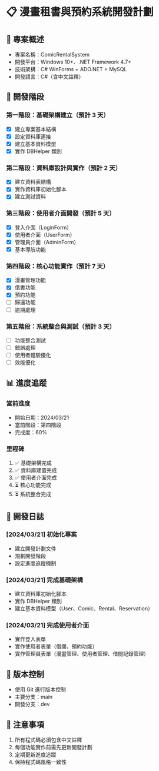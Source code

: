 # 📋 漫畫租書與預約系統開發計劃

## 📌 專案概述
- 專案名稱：ComicRentalSystem
- 開發平台：Windows 10+、.NET Framework 4.7+
- 技術架構：C# WinForms + ADO.NET + MySQL
- 開發語言：C#（含中文註釋）

## 🎯 開發階段

### 第一階段：基礎架構建立（預計 3 天）
- [x] 建立專案基本結構
- [x] 設定資料庫連接
- [x] 建立基本資料模型
- [x] 實作 DBHelper 類別

### 第二階段：資料庫設計與實作（預計 2 天）
- [x] 建立資料表結構
- [x] 實作資料庫初始化腳本
- [x] 建立測試資料

### 第三階段：使用者介面開發（預計 5 天）
- [x] 登入介面（LoginForm）
- [x] 使用者介面（UserForm）
- [x] 管理員介面（AdminForm）
- [x] 基本導航功能

### 第四階段：核心功能實作（預計 7 天）
- [x] 漫畫管理功能
- [x] 借書功能
- [x] 預約功能
- [ ] 歸還功能
- [ ] 逾期處理

### 第五階段：系統整合與測試（預計 3 天）
- [ ] 功能整合測試
- [ ] 錯誤處理
- [ ] 使用者體驗優化
- [ ] 效能優化

## 📊 進度追蹤

### 當前進度
- 開始日期：2024/03/21
- 當前階段：第四階段
- 完成度：60%

### 里程碑
1. ✅ 基礎架構完成
2. ✅ 資料庫建置完成
3. ✅ 使用者介面完成
4. ⏳ 核心功能完成
5. ⏳ 系統整合完成

## 📝 開發日誌

### [2024/03/21] 初始化專案
- 建立開發計劃文件
- 規劃開發階段
- 設定進度追蹤機制

### [2024/03/21] 完成基礎架構
- 建立資料庫初始化腳本
- 實作 DBHelper 類別
- 建立基本資料模型（User、Comic、Rental、Reservation）

### [2024/03/21] 完成使用者介面
- 實作登入表單
- 實作使用者表單（借閱、預約功能）
- 實作管理員表單（漫畫管理、使用者管理、借閱記錄管理）

## 🔄 版本控制
- 使用 Git 進行版本控制
- 主要分支：main
- 開發分支：dev

## 📌 注意事項
1. 所有程式碼必須包含中文註釋
2. 每個功能實作前需先更新開發計劃
3. 定期更新進度追蹤
4. 保持程式碼風格一致性 